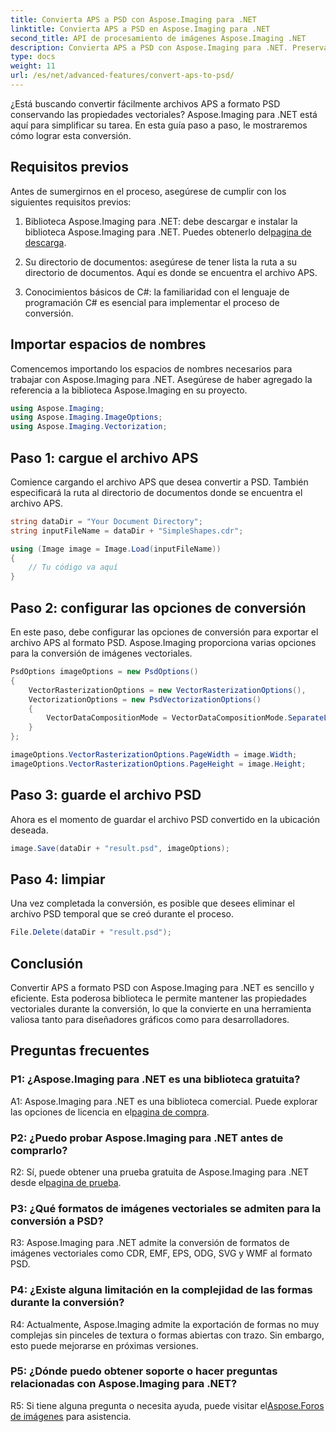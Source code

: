 ```yaml
---
title: Convierta APS a PSD con Aspose.Imaging para .NET
linktitle: Convierta APS a PSD en Aspose.Imaging para .NET
second_title: API de procesamiento de imágenes Aspose.Imaging .NET
description: Convierta APS a PSD con Aspose.Imaging para .NET. Preservar las propiedades del vector durante la conversión.
type: docs
weight: 11
url: /es/net/advanced-features/convert-aps-to-psd/
---
```

¿Está buscando convertir fácilmente archivos APS a formato PSD conservando las propiedades vectoriales? Aspose.Imaging para .NET está aquí para simplificar su tarea. En esta guía paso a paso, le mostraremos cómo lograr esta conversión. 

## Requisitos previos

Antes de sumergirnos en el proceso, asegúrese de cumplir con los siguientes requisitos previos:

1.  Biblioteca Aspose.Imaging para .NET: debe descargar e instalar la biblioteca Aspose.Imaging para .NET. Puedes obtenerlo del[pagina de descarga](https://releases.aspose.com/imaging/net/).

2. Su directorio de documentos: asegúrese de tener lista la ruta a su directorio de documentos. Aquí es donde se encuentra el archivo APS.

3. Conocimientos básicos de C#: la familiaridad con el lenguaje de programación C# es esencial para implementar el proceso de conversión.

## Importar espacios de nombres

Comencemos importando los espacios de nombres necesarios para trabajar con Aspose.Imaging para .NET. Asegúrese de haber agregado la referencia a la biblioteca Aspose.Imaging en su proyecto.

```csharp
using Aspose.Imaging;
using Aspose.Imaging.ImageOptions;
using Aspose.Imaging.Vectorization;
```

## Paso 1: cargue el archivo APS

Comience cargando el archivo APS que desea convertir a PSD. También especificará la ruta al directorio de documentos donde se encuentra el archivo APS.

```csharp
string dataDir = "Your Document Directory";
string inputFileName = dataDir + "SimpleShapes.cdr";

using (Image image = Image.Load(inputFileName))
{
    // Tu código va aquí
}
```

## Paso 2: configurar las opciones de conversión

En este paso, debe configurar las opciones de conversión para exportar el archivo APS al formato PSD. Aspose.Imaging proporciona varias opciones para la conversión de imágenes vectoriales.

```csharp
PsdOptions imageOptions = new PsdOptions()
{
    VectorRasterizationOptions = new VectorRasterizationOptions(),
    VectorizationOptions = new PsdVectorizationOptions()
    {
        VectorDataCompositionMode = VectorDataCompositionMode.SeparateLayers
    }
};

imageOptions.VectorRasterizationOptions.PageWidth = image.Width;
imageOptions.VectorRasterizationOptions.PageHeight = image.Height;
```

## Paso 3: guarde el archivo PSD

Ahora es el momento de guardar el archivo PSD convertido en la ubicación deseada.

```csharp
image.Save(dataDir + "result.psd", imageOptions);
```

## Paso 4: limpiar

Una vez completada la conversión, es posible que desees eliminar el archivo PSD temporal que se creó durante el proceso.

```csharp
File.Delete(dataDir + "result.psd");
```

## Conclusión

Convertir APS a formato PSD con Aspose.Imaging para .NET es sencillo y eficiente. Esta poderosa biblioteca le permite mantener las propiedades vectoriales durante la conversión, lo que la convierte en una herramienta valiosa tanto para diseñadores gráficos como para desarrolladores.

## Preguntas frecuentes

### P1: ¿Aspose.Imaging para .NET es una biblioteca gratuita?

 A1: Aspose.Imaging para .NET es una biblioteca comercial. Puede explorar las opciones de licencia en el[pagina de compra](https://purchase.aspose.com/buy).

### P2: ¿Puedo probar Aspose.Imaging para .NET antes de comprarlo?

 R2: Sí, puede obtener una prueba gratuita de Aspose.Imaging para .NET desde el[pagina de prueba](https://releases.aspose.com/imaging/net/).

### P3: ¿Qué formatos de imágenes vectoriales se admiten para la conversión a PSD?

R3: Aspose.Imaging para .NET admite la conversión de formatos de imágenes vectoriales como CDR, EMF, EPS, ODG, SVG y WMF al formato PSD.

### P4: ¿Existe alguna limitación en la complejidad de las formas durante la conversión?

R4: Actualmente, Aspose.Imaging admite la exportación de formas no muy complejas sin pinceles de textura o formas abiertas con trazo. Sin embargo, esto puede mejorarse en próximas versiones.

### P5: ¿Dónde puedo obtener soporte o hacer preguntas relacionadas con Aspose.Imaging para .NET?

 R5: Si tiene alguna pregunta o necesita ayuda, puede visitar el[Aspose.Foros de imágenes](https://forum.aspose.com/) para asistencia.
